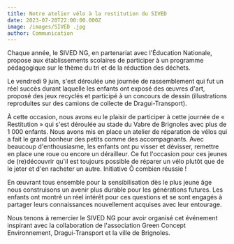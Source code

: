 ```yaml
---
title: Notre atelier vélo à la restitution du SIVED
date: 2023-07-20T22:00:00.000Z
image: /images/SIVED .jpg
author: Communication
---
```


Chaque année, le SIVED NG, en partenariat avec l'Éducation Nationale, propose aux établissements scolaires de participer à un programme pédagogique sur le thème du tri et de la réduction des déchets. 

Le vendredi 9 juin, s'est déroulée une journée de rassemblement qui fut un réel succès durant laquelle les enfants ont exposé des œuvres d'art, proposé des jeux recyclés et participé à un concours de dessin (illustrations reproduites sur des camions de collecte de Dragui-Transport).

À cette occasion, nous avons eu le plaisir de participer à cette journée de « Restitution » qui s'est déroulée au stade du Vabre de Brignoles avec plus de 1 000 enfants. Nous avons mis en place un atelier de réparation de vélos qui a fait le grand bonheur des petits comme des accompagnants. Avec beaucoup d'enthousiasme, les enfants ont pu visser et dévisser, remettre en place une roue ou encore un dérailleur. Ce fut l'occasion pour ces jeunes de (re)découvrir qu'il est toujours possible de réparer un vélo plutôt que de le jeter et d'en racheter un autre. Initiative Ô combien réussie !

En œuvrant tous ensemble pour la sensibilisation dès le plus jeune âge nous construisons un avenir plus durable pour les générations futures. Les enfants ont montré un réel intérêt pour ces questions et se sont engagés à partager leurs connaissances nouvellement acquises avec leur entourage.

Nous tenons à remercier le SIVED NG pour avoir organisé cet événement inspirant avec la collaboration de l'association Green Concept Environnement, Dragui-Transport et la ville de Brignoles.
